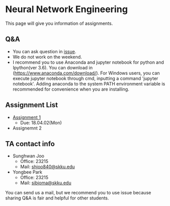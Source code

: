 # Neural Network Engineering
This page will give you information of assignments.

## Q&A
- You can ask question in [issue](https://github.com/MindSKKU/NNE/issues).
- We do not work on the weekend.
- I recommend you to use Anaconda and jupyter notebook for python and Ipython(ver 3.6). You can download in (https://www.anaconda.com/download/). For Windows users, you can execute jupyter notebook through cmd, inputting a command 'jupyter notebook'. Adding anaconda to the system PATH environment variable is recommended for convenience when you are installing.

## Assignment List

- [Assignment 1](https://github.com/MindSKKU/NNE/blob/master/Assignment1.md)
  - Due: 18.04.02(Mon)
- Assignemnt 2

## TA contact info

- Sunghwan Joo
  - Office: 23215
  - Mail: shjoo840@skku.edu
- Yongbee Park
  - Office: 23215
  - Mail: sibjoma@skku.edu

You can send us a mail, but we recommend you to use issue because sharing Q&A is fair and helpful for other students.

